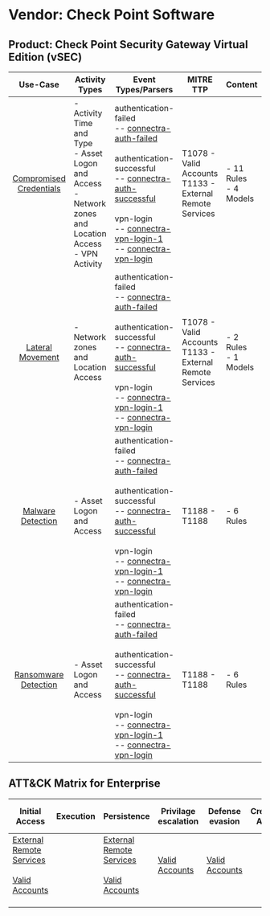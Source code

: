Vendor: Check Point Software
============================
Product: Check Point Security Gateway Virtual Edition (vSEC)
------------------------------------------------------------
|                                 Use-Case                                  | Activity Types                                                                                                 | Event Types/Parsers                                                                                                                                                                                                                                                                                                                                                                                                        | MITRE TTP                                                      | Content                    |
|:-------------------------------------------------------------------------:| -------------------------------------------------------------------------------------------------------------- | -------------------------------------------------------------------------------------------------------------------------------------------------------------------------------------------------------------------------------------------------------------------------------------------------------------------------------------------------------------------------------------------------------------------------- | -------------------------------------------------------------- | -------------------------- |
| [Compromised Credentials](../UseCases/usecase_compromised_credentials.md) | - Activity Time  and Type<br>- Asset Logon and Access<br>- Network zones and Location Access<br>- VPN Activity |  authentication-failed<br> -- [connectra-auth-failed](../Parsers/parserContent_connectra-auth-failed.md)<br><br> authentication-successful<br> -- [connectra-auth-successful](../Parsers/parserContent_connectra-auth-successful.md)<br><br> vpn-login<br> -- [connectra-vpn-login-1](../Parsers/parserContent_connectra-vpn-login-1.md)<br> -- [connectra-vpn-login](../Parsers/parserContent_connectra-vpn-login.md)<br> | T1078 - Valid Accounts<br>T1133 - External Remote Services<br> |  - 11 Rules<br> - 4 Models |
|        [Lateral Movement](../UseCases/usecase_lateral_movement.md)        | - Network zones and Location Access                                                                            |  authentication-failed<br> -- [connectra-auth-failed](../Parsers/parserContent_connectra-auth-failed.md)<br><br> authentication-successful<br> -- [connectra-auth-successful](../Parsers/parserContent_connectra-auth-successful.md)<br><br> vpn-login<br> -- [connectra-vpn-login-1](../Parsers/parserContent_connectra-vpn-login-1.md)<br> -- [connectra-vpn-login](../Parsers/parserContent_connectra-vpn-login.md)<br> | T1078 - Valid Accounts<br>T1133 - External Remote Services<br> |  - 2 Rules<br> - 1 Models  |
|       [Malware Detection](../UseCases/usecase_malware_detection.md)       | - Asset Logon and Access                                                                                       |  authentication-failed<br> -- [connectra-auth-failed](../Parsers/parserContent_connectra-auth-failed.md)<br><br> authentication-successful<br> -- [connectra-auth-successful](../Parsers/parserContent_connectra-auth-successful.md)<br><br> vpn-login<br> -- [connectra-vpn-login-1](../Parsers/parserContent_connectra-vpn-login-1.md)<br> -- [connectra-vpn-login](../Parsers/parserContent_connectra-vpn-login.md)<br> | T1188 - T1188<br>                                              |  - 6 Rules<br>             |
|    [Ransomware Detection](../UseCases/usecase_ransomware_detection.md)    | - Asset Logon and Access                                                                                       |  authentication-failed<br> -- [connectra-auth-failed](../Parsers/parserContent_connectra-auth-failed.md)<br><br> authentication-successful<br> -- [connectra-auth-successful](../Parsers/parserContent_connectra-auth-successful.md)<br><br> vpn-login<br> -- [connectra-vpn-login-1](../Parsers/parserContent_connectra-vpn-login-1.md)<br> -- [connectra-vpn-login](../Parsers/parserContent_connectra-vpn-login.md)<br> | T1188 - T1188<br>                                              |  - 6 Rules<br>             |

ATT&CK Matrix for Enterprise
----------------------------
| Initial Access                                                                                                                                   | Execution | Persistence                                                                                                                                      | Privilage escalation                                                | Defense evasion                                                     | Credential Access | Discovery | Lateral Movement | Collection | Command and Control | Exfiltration | Impact |
| ------------------------------------------------------------------------------------------------------------------------------------------------ | --------- | ------------------------------------------------------------------------------------------------------------------------------------------------ | ------------------------------------------------------------------- | ------------------------------------------------------------------- | ----------------- | --------- | ---------------- | ---------- | ------------------- | ------------ | ------ |
| [External Remote Services](https://attack.mitre.org/techniques/T1133)<br><br>[Valid Accounts](https://attack.mitre.org/techniques/T1078)<br><br> |           | [External Remote Services](https://attack.mitre.org/techniques/T1133)<br><br>[Valid Accounts](https://attack.mitre.org/techniques/T1078)<br><br> | [Valid Accounts](https://attack.mitre.org/techniques/T1078)<br><br> | [Valid Accounts](https://attack.mitre.org/techniques/T1078)<br><br> |                   |           |                  |            |                     |              |        |